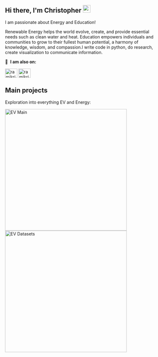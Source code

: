 ## Hi there, I'm Christopher <img src="https://media.giphy.com/media/hvRJCLFzcasrR4ia7z/giphy.gif" width="25px">


I am passionate about Energy and Education!   

Renewable Energy helps the world evolve, create, and provide essential needs such as clean water and heat. Education empowers individuals and communities to grow to their fullest human potential, a harmony of knowledge, wisdom, and compassion.I write code in python, do research, create visualization to communicate information.

<!--
Here is some of the stuff I enjoy doing. 

-->

🔗 &nbsp;**I am also on:**
<p align="left">
<a href="https://twitter.com/encodeintuition" target="blank"><img align="center" src="https://raw.githubusercontent.com/rahuldkjain/github-profile-readme-generator/master/src/images/icons/Social/twitter.svg" alt="ramikrispin" height="30" width="40" /></a>
<a href="https://www.linkedin.com/in/christophervillafuerte/"><img align="center" src="https://raw.githubusercontent.com/rahuldkjain/github-profile-readme-generator/master/src/images/icons/Social/linked-in-alt.svg" alt="ramikrispin" height="30" width="40" /></a>


## Main projects
Exploration into everything EV and Energy:
<p align="left">
  <a href="https://github.com/encodingintuition/EV_main"><img width="400" src="https://github-readme-stats.vercel.app/api/pin/?username=encodingintuition&repo=EV_main&theme=react&bg_color=1F222E&title_color=F85D7F&icon_color=F8D866&hide_border=true&show_icons=false" alt="EV Main"></a>
  <a href="https://github.com/encodingintuition/EV_datasets"><img width="400" src="https://github-readme-stats.vercel.app/api/pin/?username=encodingintuition&repo=EV_main&theme=react&bg_color=1F222E&title_color=F85D7F&icon_color=F8D866&hide_border=true&show_icons=false" alt="EV Datasets"></a>    
</p>







<!--
**encodingintuition/encodingintuition** is a ✨ _special_ ✨ repository because its `README.md` (this file) appears on your GitHub profile.

Here are some ideas to get you started:

- 🔭 I’m currently working on ...
- 🌱 I’m currently learning ...
- 👯 I’m looking to collaborate on ...
- 🤔 I’m looking for help with ...
- 💬 Ask me about ...
- 📫 How to reach me: ...
- 😄 Pronouns: ...
- ⚡ Fun fact: ...
-->
